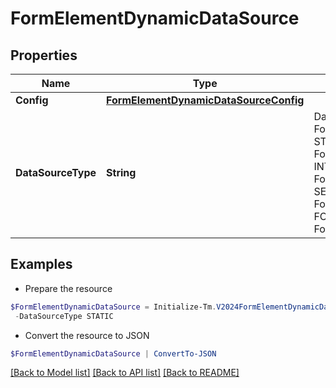 # FormElementDynamicDataSource
## Properties

Name | Type | Description | Notes
------------ | ------------- | ------------- | -------------
**Config** | [**FormElementDynamicDataSourceConfig**](FormElementDynamicDataSourceConfig.md) |  | [optional] 
**DataSourceType** | **String** | DataSourceType is a FormElementDataSourceType value STATIC FormElementDataSourceTypeStatic INTERNAL FormElementDataSourceTypeInternal SEARCH FormElementDataSourceTypeSearch FORM_INPUT FormElementDataSourceTypeFormInput | [optional] 

## Examples

- Prepare the resource
```powershell
$FormElementDynamicDataSource = Initialize-Tm.V2024FormElementDynamicDataSource  -Config null `
 -DataSourceType STATIC
```

- Convert the resource to JSON
```powershell
$FormElementDynamicDataSource | ConvertTo-JSON
```

[[Back to Model list]](../README.md#documentation-for-models) [[Back to API list]](../README.md#documentation-for-api-endpoints) [[Back to README]](../README.md)

